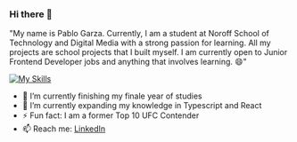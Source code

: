 ### Hi there 👋

"My name is Pablo Garza. Currently, I am a student at Noroff School of Technology and Digital Media with a strong passion for learning. All my projects are school projects that I built myself. I am currently open to Junior Frontend Developer jobs and anything that involves learning. 😄"

[![My Skills](https://skillicons.dev/icons?i=ts,react,js,html,css,bootstrap,tailwind,wordpress,vscode)](https://skillicons.dev)

- 🔭 I’m currently finishing my finale year of studies
- 🌱 I’m currently expanding my knowledge in Typescript and React 
- ⚡ Fun fact: I am a former Top 10 UFC Contender 
- 📫 Reach me: [LinkedIn](https://www.linkedin.com/in/pablo-garza-4a897762/) 

<!--
**Pgarza-dev/Pgarza-dev** is a ✨ _special_ ✨ repository because its `README.md` (this file) appears on your GitHub profile.

Here are some ideas to get you started:

- 🔭 I’m currently working on ...
- 🌱 I’m currently learning ...
- 👯 I’m looking to collaborate on ...
- 🤔 I’m looking for help with ...
- 💬 Ask me about ...
- 📫 How to reach me: ...
- 😄 Pronouns: ...
- ⚡ Fun fact: ...
-->
